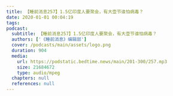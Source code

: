 ```yaml
---
title: 【睡前消息257】1.5亿印度人要聚会，有大壶节谁怕病毒？
date: 2020-01-01 00:04:19
tags:
podcast:
  subtitle: 【睡前消息257】1.5亿印度人要聚会，有大壶节谁怕病毒？
  authors: ['《睡前消息》编辑部']
  cover: /podcasts/main/assets/logo.png
  duration: 904
  media:
    url: https://podstatic.bedtime.news/main/201-300/257.mp3
    size: 21684672
    type: audio/mpeg
  chapters: null
  references: null
---
```

